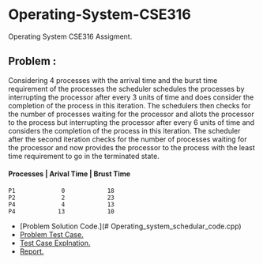 # Operating-System-CSE316
 Operating System CSE316 Assigment.
## Problem :
Considering 4 processes with the arrival time and the burst time requirement of the processes the scheduler schedules the processes by interrupting the processor after every 3 units of time and does consider the completion of the process in this iteration. The schedulers then checks for the number of processes waiting for the processor and allots the processor to the process but interrupting the processor after every 6 units of time and considers the completion of the process in this iteration. The scheduler after the second iteration checks for the number of processes waiting for the processor and now provides the processor to the process with the least time requirement to go in the terminated state.
 #### Processes     |       Arival Time      |       Brust Time
    P1             0            18
    P2             2            23
    P4             4            13
    P4            13            10

+ [Problem Solution Code.](# Operating_system_schedular_code.cpp) 
+ [Problem Test Case.](https://#) 
+ [Test Case Explnation.](https://#)
+ [Report.](os_report.docx) 
